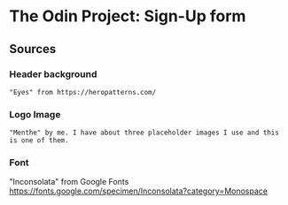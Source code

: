 # The Odin Project: Sign-Up form

## Sources

### Header background

    "Eyes" from https://heropatterns.com/

### Logo Image

    "Menthe" by me. I have about three placeholder images I use and this is one of them.

### Font

"Inconsolata" from Google Fonts
https://fonts.google.com/specimen/Inconsolata?category=Monospace
